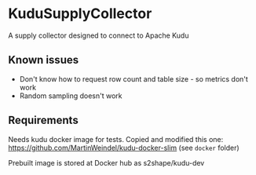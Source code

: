 # KuduSupplyCollector
A supply collector designed to connect to Apache Kudu


## Known issues

* Don't know how to request row count and table size - so metrics don't work
* Random sampling doesn't work

## Requirements

Needs kudu docker image for tests. Copied and modified this one: https://github.com/MartinWeindel/kudu-docker-slim (see `docker` folder)	

Prebuilt image is stored at Docker hub as s2shape/kudu-dev
